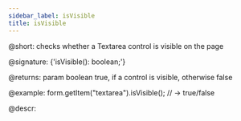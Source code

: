 ```yaml
---
sidebar_label: isVisible
title: isVisible
---          
```


@short: checks whether a Textarea control is visible on the page

@signature: {'isVisible(): boolean;'}

@returns:
param   boolean     true, if a control is visible, otherwise false

@example:
form.getItem("textarea").isVisible(); 
// -> true/false

@descr:
